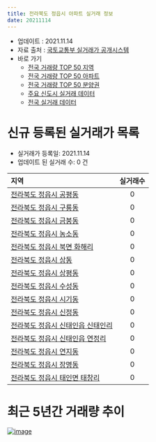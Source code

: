 ```yaml
---
title: 전라북도 정읍시 아파트 실거래 정보
date: 20211114
---
```


* 업데이트 : 2021.11.14
* 자료 출처 : [국토교통부 실거래가 공개시스템](http://rt.molit.go.kr)
* 바로 가기
    * [전국 거래량 TOP 50 지역](https://apt-info.github.io/apt-trade-info/tr)
    * [전국 거래량 TOP 50 아파트](https://apt-info.github.io/apt-trade-info/ta)
    * [전국 거래량 TOP 50 분양권](https://apt-info.github.io/apt-trade-info/tb)
    * [주요 신도시 실거래 데이터](https://apt-info.github.io/apt-trade-info/newtown)
    * [전국 실거래 데이터](https://apt-info.github.io/apt-trade-info/all)



<script async src="https://pagead2.googlesyndication.com/pagead/js/adsbygoogle.js"></script>
<!-- 기본광고 -->
<ins class="adsbygoogle"
     style="display:block"
     data-ad-client="ca-pub-1142216861245946"
     data-ad-slot="4805727019"
     data-ad-format="auto"
     data-full-width-responsive="true"></ins>
<script>
     (adsbygoogle = window.adsbygoogle || []).push({});
</script>


# 신규 등록된 실거래가 목록

* 실거래가 등록일: 2021.11.14
* 업데이트 된 실거래 수: 0 건


|지역|실거래수|
|:---|:---:|
|[전라북도 정읍시 공평동](https://apt-info.github.io/apt-trade-info/r1953)|0|
|[전라북도 정읍시 구룡동](https://apt-info.github.io/apt-trade-info/r1949)|0|
|[전라북도 정읍시 금붕동](https://apt-info.github.io/apt-trade-info/r3443)|0|
|[전라북도 정읍시 농소동](https://apt-info.github.io/apt-trade-info/r1951)|0|
|[전라북도 정읍시 북면 화해리](https://apt-info.github.io/apt-trade-info/r1950)|0|
|[전라북도 정읍시 상동](https://apt-info.github.io/apt-trade-info/r1945)|0|
|[전라북도 정읍시 상평동](https://apt-info.github.io/apt-trade-info/r1948)|0|
|[전라북도 정읍시 수성동](https://apt-info.github.io/apt-trade-info/r1944)|0|
|[전라북도 정읍시 시기동](https://apt-info.github.io/apt-trade-info/r1946)|0|
|[전라북도 정읍시 신정동](https://apt-info.github.io/apt-trade-info/r3677)|0|
|[전라북도 정읍시 신태인읍 신태인리](https://apt-info.github.io/apt-trade-info/r1954)|0|
|[전라북도 정읍시 신태인읍 연정리](https://apt-info.github.io/apt-trade-info/r3245)|0|
|[전라북도 정읍시 연지동](https://apt-info.github.io/apt-trade-info/r1947)|0|
|[전라북도 정읍시 장명동](https://apt-info.github.io/apt-trade-info/r2931)|0|
|[전라북도 정읍시 태인면 태창리](https://apt-info.github.io/apt-trade-info/r1952)|0|



<script async src="https://pagead2.googlesyndication.com/pagead/js/adsbygoogle.js"></script>
<!-- 기본광고 -->
<ins class="adsbygoogle"
     style="display:block"
     data-ad-client="ca-pub-1142216861245946"
     data-ad-slot="4805727019"
     data-ad-format="auto"
     data-full-width-responsive="true"></ins>
<script>
     (adsbygoogle = window.adsbygoogle || []).push({});
</script>


# 최근 5년간 거래량 추이


<div style="width:100%;">
    <canvas id="deal_progress" height="200"></canvas>
</div>

<script>
new Chart(document.getElementById("deal_progress"), {
    type: 'line',
    data: {
        labels: ['16.01','16.02','16.03','16.04','16.05','16.06','16.07','16.08','16.09','16.10','16.11','16.12','17.01','17.02','17.03','17.04','17.05','17.06','17.07','17.08','17.09','17.10','17.11','17.12','18.01','18.02','18.03','18.04','18.05','18.06','18.07','18.08','18.09','18.10','18.11','18.12','19.01','19.02','19.03','19.04','19.05','19.06','19.07','19.08','19.09','19.10','19.11','19.12','20.01','20.02','20.03','20.04','20.05','20.06','20.07','20.08','20.09','20.10','20.11','20.12','21.01','21.02','21.03','21.04','21.05','21.06','21.07','21.08','21.09','21.10','21.11'],
        datasets: [{
            label: '매매/분양권',
            data: [72,74,98,84,52,79,73,75,67,84,76,55,77,90,111,117,142,144,122,153,87,96,90,71,70,79,84,98,65,76,85,82,74,80,68,74,85,99,78,93,76,77,78,84,75,151,104,130,115,140,112,102,101,120,149,98,95,101,127,112,76,76,98,93,98,77,90,74,64,77,9],
            borderColor: "rgba(66, 133, 243, 1)",
            backgroundColor: "rgba(66, 133, 243, 0.05)",
            borderWidth: 1,
            pointRadius: 0,
            fill: false,
            lineTension: 0
        },{
            label: '전/월세',
            data: [22,25,28,19,26,14,26,23,18,18,25,25,18,26,28,25,31,41,58,27,35,41,50,47,40,19,37,18,25,37,19,24,21,24,18,26,29,22,27,24,20,17,28,20,23,22,39,40,21,41,41,33,31,26,24,20,42,22,26,23,12,11,25,28,17,9,22,44,16,75,9],
            borderColor: "rgba(255, 90, 0, 1)",
            backgroundColor: "rgba(255, 90, 0, 0.05)",
            borderWidth: 1,
            pointRadius: 0,
            fill: false,
            lineTension: 0
        },{
            label: '합계',
            data: [94,99,126,103,78,93,99,98,85,102,101,80,95,116,139,142,173,185,180,180,122,137,140,118,110,98,121,116,90,113,104,106,95,104,86,100,114,121,105,117,96,94,106,104,98,173,143,170,136,181,153,135,132,146,173,118,137,123,153,135,88,87,123,121,115,86,112,118,80,152,18],
            borderColor: "rgba(0, 0, 0, 1)",
            backgroundColor: "rgba(0, 0, 0, 0.03)",
            borderWidth: 0.1,
            pointRadius: 0,
            fill: true,
            lineTension: 0
        }
        ]
    },
    options: {
        responsive: true,
        title: {
            display: false
        },
        tooltips: {
            mode: 'index',
            intersect: false
        },
        hover: {
            mode: 'nearest',
            intersect: true
        },
        scales: {
            xAxes: [{
                display: true,
                scaleLabel: {
                    display: true,
                    labelString: '년/월'
                }
            }],
            yAxes: [{
                display: true,
                ticks: {
                    suggestedMin: 0,
                },
                scaleLabel: {
                    display: true,
                    labelString: '실거래 수'
                }
            }]
        }
    }
});

</script>


[![image](https://apt-info.github.io/images/2020-01-03-apt-trade-info/1024x500.png)](https://play.google.com/store/apps/details?id=com.aptinfo.apttradeinfo)

